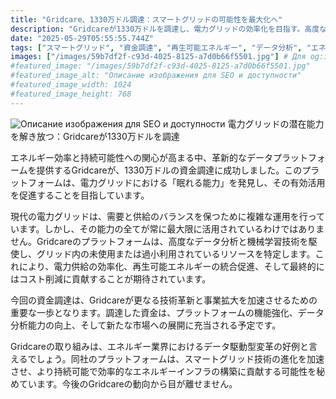```yaml
---
title: "Gridcare、1330万ドル調達：スマートグリッドの可能性を最大化へ"
description: "Gridcareが1330万ドルを調達し、電力グリッドの効率化を目指す。高度なデータ分析で未使用リソースを発見、コスト削減と再生可能エネルギー統合を促進。"
date: "2025-05-29T05:55:55.744Z"
tags: ["スマートグリッド", "資金調達", "再生可能エネルギー", "データ分析", "エネルギー効率"]
images: ["/images/59b7df2f-c93d-4025-8125-a7d0b66f5501.jpg"] # Для og:image
#featured_image: "/images/59b7df2f-c93d-4025-8125-a7d0b66f5501.jpg"
#featured_image_alt: "Описание изображения для SEO и доступности"
#featured_image_width: 1024
#featured_image_height: 768
---
```


![Описание изображения для SEO и доступности](/images/59b7df2f-c93d-4025-8125-a7d0b66f5501.jpg)
電力グリッドの潜在能力を解き放つ：Gridcareが1330万ドルを調達

エネルギー効率と持続可能性への関心が高まる中、革新的なデータプラットフォームを提供するGridcareが、1330万ドルの資金調達に成功しました。このプラットフォームは、電力グリッドにおける「眠れる能力」を発見し、その有効活用を促進することを目指しています。

現代の電力グリッドは、需要と供給のバランスを保つために複雑な運用を行っています。しかし、その能力の全てが常に最大限に活用されているわけではありません。Gridcareのプラットフォームは、高度なデータ分析と機械学習技術を駆使し、グリッド内の未使用または過小利用されているリソースを特定します。これにより、電力供給の効率化、再生可能エネルギーの統合促進、そして最終的にはコスト削減に貢献することが期待されています。

今回の資金調達は、Gridcareが更なる技術革新と事業拡大を加速させるための重要な一歩となります。調達した資金は、プラットフォームの機能強化、データ分析能力の向上、そして新たな市場への展開に充当される予定です。

Gridcareの取り組みは、エネルギー業界におけるデータ駆動型変革の好例と言えるでしょう。同社のプラットフォームは、スマートグリッド技術の進化を加速させ、より持続可能で効率的なエネルギーインフラの構築に貢献する可能性を秘めています。今後のGridcareの動向から目が離せません。
